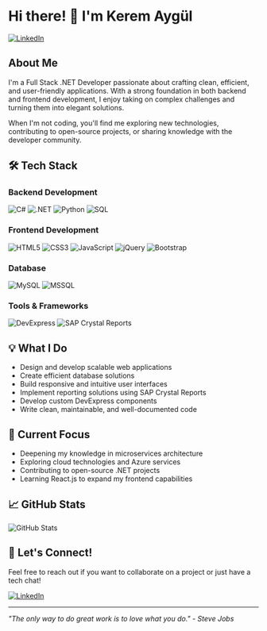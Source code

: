 # Hi there! 👋 I'm Kerem Aygül

[![LinkedIn](https://img.shields.io/badge/LinkedIn-keremaygul-blue?style=flat&logo=linkedin)](https://www.linkedin.com/in/keremaygul)

## About Me
I'm a Full Stack .NET Developer passionate about crafting clean, efficient, and user-friendly applications. With a strong foundation in both backend and frontend development, I enjoy taking on complex challenges and turning them into elegant solutions.

When I'm not coding, you'll find me exploring new technologies, contributing to open-source projects, or sharing knowledge with the developer community.

## 🛠 Tech Stack

### Backend Development
![C#](https://img.shields.io/badge/C%23-239120?style=flat&logo=c-sharp&logoColor=white)
![.NET](https://img.shields.io/badge/.NET-512BD4?style=flat&logo=dotnet&logoColor=white)
![Python](https://img.shields.io/badge/Python-3776AB?style=flat&logo=python&logoColor=white)
![SQL](https://img.shields.io/badge/SQL-4479A1?style=flat&logo=mysql&logoColor=white)

### Frontend Development
![HTML5](https://img.shields.io/badge/HTML5-E34F26?style=flat&logo=html5&logoColor=white)
![CSS3](https://img.shields.io/badge/CSS3-1572B6?style=flat&logo=css3&logoColor=white)
![JavaScript](https://img.shields.io/badge/JavaScript-F7DF1E?style=flat&logo=javascript&logoColor=black)
![jQuery](https://img.shields.io/badge/jQuery-0769AD?style=flat&logo=jquery&logoColor=white)
![Bootstrap](https://img.shields.io/badge/Bootstrap-7952B3?style=flat&logo=bootstrap&logoColor=white)

### Database
![MySQL](https://img.shields.io/badge/MySQL-4479A1?style=flat&logo=mysql&logoColor=white)
![MSSQL](https://img.shields.io/badge/MSSQL-CC2927?style=flat&logo=microsoft-sql-server&logoColor=white)

### Tools & Frameworks
![DevExpress](https://img.shields.io/badge/DevExpress-FF7200?style=flat&logo=devexpress&logoColor=white)
![SAP Crystal Reports](https://img.shields.io/badge/SAP_Crystal_Reports-0FAAFF?style=flat&logo=sap&logoColor=white)

## 💡 What I Do

- Design and develop scalable web applications
- Create efficient database solutions
- Build responsive and intuitive user interfaces
- Implement reporting solutions using SAP Crystal Reports
- Develop custom DevExpress components
- Write clean, maintainable, and well-documented code

## 🎯 Current Focus

- Deepening my knowledge in microservices architecture
- Exploring cloud technologies and Azure services
- Contributing to open-source .NET projects
- Learning React.js to expand my frontend capabilities

## 📈 GitHub Stats

![GitHub Stats](https://github-readme-stats.vercel.app/api?username=keremaygul&show_icons=true&theme=dark)

## 🤝 Let's Connect!

Feel free to reach out if you want to collaborate on a project or just have a tech chat!

[![LinkedIn](https://img.shields.io/badge/Connect_on-LinkedIn-blue?style=flat&logo=linkedin)](https://www.linkedin.com/in/keremaygul)

---
*"The only way to do great work is to love what you do." - Steve Jobs*
